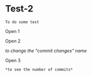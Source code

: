 # Test-2
    To do some test 


  Open 1
 
 
  Open 2 
  
  *to change the "commit changes" name*


  Open 3
  
    *to see the number of commits*
